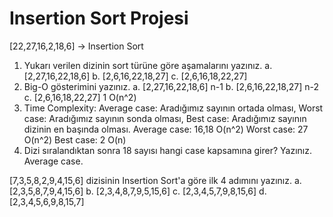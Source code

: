 # Insertion Sort Projesi

[22,27,16,2,18,6] -> Insertion Sort
1. Yukarı verilen dizinin sort türüne göre aşamalarını yazınız.
  a. [2,27,16,22,18,6]
  b. [2,6,16,22,18,27]
  c. [2,6,16,18,22,27]
2. Big-O gösterimini yazınız.
  a. [2,27,16,22,18,6] n-1
  b. [2,6,16,22,18,27] n-2
  c. [2,6,16,18,22,27] 1
  O(n^2)
3. Time Complexity: Average case: Aradığımız sayının ortada olması, Worst case: Aradığımız sayının sonda olması, Best case: Aradığımız sayının dizinin en başında olması.
  Average case: 16,18 O(n^2) 
  Worst case: 27 O(n^2)
  Best case: 2 O(n)
4. Dizi sıralandıktan sonra 18 sayısı hangi case kapsamına girer? Yazınız.
  Average case.

[7,3,5,8,2,9,4,15,6] dizisinin Insertion Sort'a göre ilk 4 adımını yazınız.
  a. [2,3,5,8,7,9,4,15,6]
  b. [2,3,4,8,7,9,5,15,6]
  c. [2,3,4,5,7,9,8,15,6]
  d. [2,3,4,5,6,9,8,15,7]
